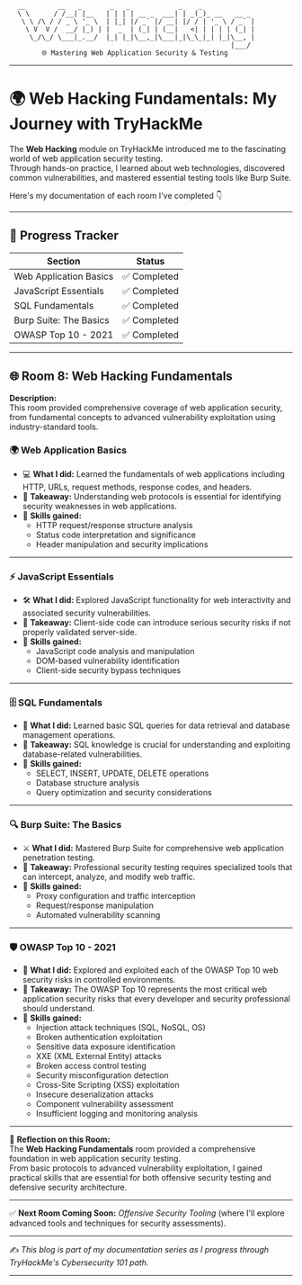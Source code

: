 ```
  __        __   _       _   _            _    _             
  \ \      / /__| |__   | | | | __ _  ___| | _(_)_ __   __ _ 
   \ \ /\ / / _ \ '_ \  | |_| |/ _` |/ __| |/ / | '_ \ / _` |
    \ V  V /  __/ |_) | |  _  | (_| | (__|   <| | | | | (_| |
     \_/\_/ \___|_.__/  |_| |_|\__,_|\___|_|\_\_|_| |_|\__, |
                                                       |___/ 
        🌐 Mastering Web Application Security & Testing
```

---

# 🌍 Web Hacking Fundamentals: My Journey with TryHackMe  

The **Web Hacking** module on TryHackMe introduced me to the fascinating world of web application security testing.  
Through hands-on practice, I learned about web technologies, discovered common vulnerabilities, and mastered essential testing tools like Burp Suite.

Here's my documentation of each room I've completed 👇  

---

## 📝 Progress Tracker

| Section                      | Status   |
|------------------------------|----------|
| Web Application Basics       | ✅ Completed |
| JavaScript Essentials        | ✅ Completed |
| SQL Fundamentals            | ✅ Completed |
| Burp Suite: The Basics      | ✅ Completed |
| OWASP Top 10 - 2021         | ✅ Completed |

---

## 🌐 Room 8: Web Hacking Fundamentals  

**Description:**  
This room provided comprehensive coverage of web application security, from fundamental concepts to advanced vulnerability exploitation using industry-standard tools.

### 🌍 Web Application Basics  
- 💻 **What I did:** Learned the fundamentals of web applications including HTTP, URLs, request methods, response codes, and headers.  
- 🚀 **Takeaway:** Understanding web protocols is essential for identifying security weaknesses in web applications.  
- 📝 **Skills gained:**  
  - HTTP request/response structure analysis  
  - Status code interpretation and significance  
  - Header manipulation and security implications  

---

### ⚡ JavaScript Essentials  
- 🛠 **What I did:** Explored JavaScript functionality for web interactivity and associated security vulnerabilities.  
- 🚀 **Takeaway:** Client-side code can introduce serious security risks if not properly validated server-side.  
- 📝 **Skills gained:**  
  - JavaScript code analysis and manipulation  
  - DOM-based vulnerability identification  
  - Client-side security bypass techniques  

---

### 🗄️ SQL Fundamentals  
- 🔧 **What I did:** Learned basic SQL queries for data retrieval and database management operations.  
- 🚀 **Takeaway:** SQL knowledge is crucial for understanding and exploiting database-related vulnerabilities.  
- 📝 **Skills gained:**  
  - SELECT, INSERT, UPDATE, DELETE operations  
  - Database structure analysis  
  - Query optimization and security considerations  

---

### 🔍 Burp Suite: The Basics  
- ⚔️ **What I did:** Mastered Burp Suite for comprehensive web application penetration testing.  
- 🚀 **Takeaway:** Professional security testing requires specialized tools that can intercept, analyze, and modify web traffic.  
- 📝 **Skills gained:**  
  - Proxy configuration and traffic interception  
  - Request/response manipulation  
  - Automated vulnerability scanning  

---

### 🛡️ OWASP Top 10 - 2021  
- 🎯 **What I did:** Explored and exploited each of the OWASP Top 10 web security risks in controlled environments.  
- 🚀 **Takeaway:** The OWASP Top 10 represents the most critical web application security risks that every developer and security professional should understand.  
- 📝 **Skills gained:**  
  - Injection attack techniques (SQL, NoSQL, OS)  
  - Broken authentication exploitation  
  - Sensitive data exposure identification  
  - XXE (XML External Entity) attacks  
  - Broken access control testing  
  - Security misconfiguration detection  
  - Cross-Site Scripting (XSS) exploitation  
  - Insecure deserialization attacks  
  - Component vulnerability assessment  
  - Insufficient logging and monitoring analysis  

---

📌 **Reflection on this Room:**  
The **Web Hacking Fundamentals** room provided a comprehensive foundation in web application security testing.  
From basic protocols to advanced vulnerability exploitation, I gained practical skills that are essential for both offensive security testing and defensive security architecture.

---

✅ **Next Room Coming Soon:** *Offensive Security Tooling* (where I'll explore advanced tools and techniques for security assessments).  

---
✍️ *This blog is part of my documentation series as I progress through TryHackMe's Cybersecurity 101 path.*  

---